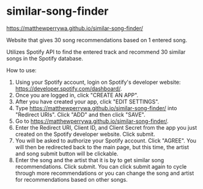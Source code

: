 # similar-song-finder
https://matthewperrywa.github.io/similar-song-finder/

Website that gives 30 song recommendations based on 1 entered song.

Utilizes Spotify API to find the entered track and recommend 30 similar songs in the Spotify database.

How to use:

1. Using your Spotify account, login on Spotify's developer website: https://developer.spotify.com/dashboard/.
2. Once you are logged in, click "CREATE AN APP".
3. After you have created your app, click "EDIT SETTINGS".
4. Type https://matthewperrywa.github.io/similar-song-finder/ into "Redirect URIs". Click "ADD" and then click "SAVE".
5. Go to https://matthewperrywa.github.io/similar-song-finder/.
6. Enter the Redirect URI, Client ID, and Client Secret from the app you just created on the Spotify developer website. Click submit.
7. You will be asked to authorize your Spotify account. Click "AGREE". You will then be redirected back to the main page, but this time, the artist and song submit button will be clickable.
8. Enter the song and the artist that it is by to get similar song recommendations. Click submit. You can click submit again to cycle through more recommendations or you can change the song and artist for recommendations based on other songs.

